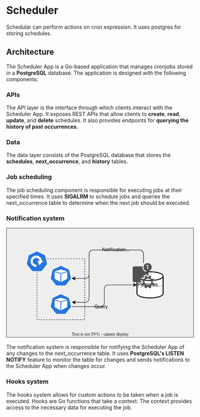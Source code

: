 # Scheduler

Schedular can perform actions on cron expression. It uses postgres for storing schedules.

## Architecture

The Scheduler App is a Go-based application that manages cronjobs stored in a **PostgreSQL** database. The application is designed with the following components:

### APIs

The API layer is the interface through which clients interact with the Scheduler App. It exposes REST APIs that allow clients to **create**, **read**, **update**, and **delete** schedules. It also provides endpoints for **querying the history of past occurrences.**

### Data

The data layer consists of the PostgreSQL database that stores the **schedules**, **next_occurrence**, and **history** tables.

### Job scheduling

The job scheduling component is responsible for executing jobs at their specified times. It uses **SIGALRM** to schedule jobs and queries the next_occurrence table to determine when the next job should be executed.

### Notification system

![notification from postgres db](./docs/images/notification-from-db.svg)

The notification system is responsible for notifying the Scheduler App of any changes to the next_occurrence table. It uses **PostgreSQL's LISTEN NOTIFY** feature to monitor the table for changes and sends notifications to the Scheduler App when changes occur.

### Hooks system

The hooks system allows for custom actions to be taken when a job is executed. Hooks are Go functions that take a context. The context provides access to the necessary data for executing the job.

